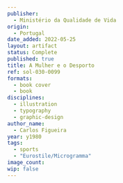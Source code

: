 ```yaml
---
publisher:
  - Ministério da Qualidade de Vida
origin:
  - Portugal
date_added: 2022-05-25
layout: artifact
status: Complete
published: true
title: A Mulher e o Desporto
ref: sol-030-0099
formats:
  - book cover
  - book
disciplines:
  - illustration
  - typography
  - graphic-design
author_name:
  - Carlos Figueira
year: y1980
tags:
  - sports
  - "Eurostile/Microgramma"
image_count:
wip: false
---
```

